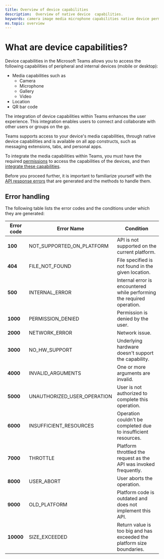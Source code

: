 ```yaml
---
title: Overview of device capabilities
description:  Overview of native device  capabilities.
keywords: camera image media microphone capabilities native device permissions 
ms.topic: overview
---
```

# What are device capabilities? 

Device capabilities in the Microsoft Teams allows you to access the following capabilities of peripheral and internal devices (mobile or desktop):
* Media capabilities such as
    * Camera 
    * Microphone
    * Gallery
    * Video
* Location
* QR bar code 

The integration of device capabilities within Teams enhances the user experience. This integration enables users to connect and collaborate with other users or groups on the go.

Teams supports access to your device's media capabilities,  through native device capabilities and is available on all app constructs, such as messaging extensions, tabs, and personal apps.

To integrate the media capabilities within Teams, you must have the required [permissions](native-device-permissions.md) to access the capabilities of the devices, and then [integrate these capabilities](mobile-camera-image-permissions.md).

Before you proceed further, it is important to familiarize yourself with the [API response errors](#error-handling) that are generated and the methods to handle them. 

## Error handling

The following table lists the error codes and the conditions under which they are generated:

|Error code |  Error Name     | Condition|
| --------- | --------------- | -------- |
| **100** | NOT_SUPPORTED_ON_PLATFORM | API is not supported on the current platform.|
| **404** | FILE_NOT_FOUND | File specified is not found in the given location.|
| **500** | INTERNAL_ERROR | Internal error is encountered while performing the required operation.|
| **1000** | PERMISSION_DENIED |Permission is denied by the user.|
| **2000** |NETWORK_ERROR | Network issue.|
| **3000** | NO_HW_SUPPORT | Underlying hardware doesn't support the capability.|
| **4000**| INVALID_ARGUMENTS | One or more arguments are invalid.|
| **5000** | UNAUTHORIZED_USER_OPERATION | User is not authorized to complete this operation.|
| **6000** |INSUFFICIENT_RESOURCES | Operation couldn't be completed due to insufficient resources.|
|**7000** | THROTTLE | Platform throttled the request as the API was invoked frequently.|
|  **8000** | USER_ABORT |User aborts the operation.|
| **9000**| OLD_PLATFORM | Platform code is outdated and does not implement this API.|
| **10000**| SIZE_EXCEEDED |  Return value is too big and has exceeded the platform size boundaries.|
